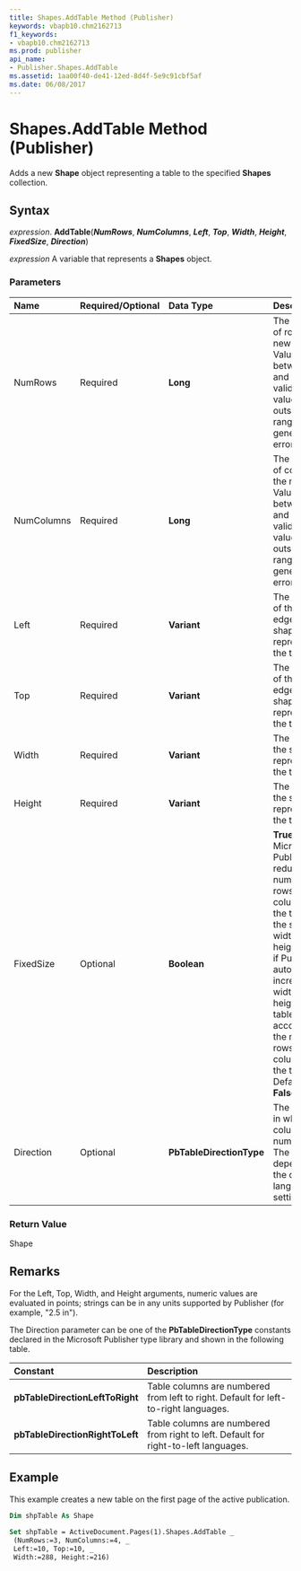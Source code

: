 ```yaml
---
title: Shapes.AddTable Method (Publisher)
keywords: vbapb10.chm2162713
f1_keywords:
- vbapb10.chm2162713
ms.prod: publisher
api_name:
- Publisher.Shapes.AddTable
ms.assetid: 1aa00f40-de41-12ed-8d4f-5e9c91cbf5af
ms.date: 06/08/2017
---
```



# Shapes.AddTable Method (Publisher)

Adds a new  **Shape** object representing a table to the specified **Shapes** collection.


## Syntax

 _expression_. **AddTable**(**_NumRows_**,  **_NumColumns_**,  **_Left_**,  **_Top_**,  **_Width_**,  **_Height_**,  **_FixedSize_**,  **_Direction_**)

 _expression_ A variable that represents a  **Shapes** object.


### Parameters



|**Name**|**Required/Optional**|**Data Type**|**Description**|
|:-----|:-----|:-----|:-----|
|NumRows|Required| **Long**|The number of rows in the new table. Values between 1 and 128 are valid; any values outside this range will generate an error.|
|NumColumns|Required| **Long**|The number of columns in the new table. Values between 1 and 128 are valid; any values outside this range will generate an error.|
|Left|Required| **Variant**|The position of the left edge of the shape representing the table.|
|Top|Required| **Variant**|The position of the top edge of the shape representing the table.|
|Width|Required| **Variant**|The width of the shape representing the table.|
|Height|Required| **Variant**|The height of the shape representing the table.|
|FixedSize|Optional| **Boolean**| **True** if Microsoft Publisher reduces the number of rows and columns of the table to fit the specified width and height. **False** if Publisher automatically increases the width and height of the table frame to accommodate the number of rows and columns in the table. Default is **False**.|
|Direction|Optional| **PbTableDirectionType**|The direction in which table columns are numbered. The default depends on the current language setting.|

### Return Value

Shape


## Remarks

For the Left, Top, Width, and Height arguments, numeric values are evaluated in points; strings can be in any units supported by Publisher (for example, "2.5 in").

The Direction parameter can be one of the  **PbTableDirectionType** constants declared in the Microsoft Publisher type library and shown in the following table.



|**Constant**|**Description**|
|:-----|:-----|
| **pbTableDirectionLeftToRight**|Table columns are numbered from left to right. Default for left-to-right languages.|
| **pbTableDirectionRightToLeft**|Table columns are numbered from right to left. Default for right-to-left languages.|

## Example

This example creates a new table on the first page of the active publication.


```vb
Dim shpTable As Shape 
 
Set shpTable = ActiveDocument.Pages(1).Shapes.AddTable _ 
 (NumRows:=3, NumColumns:=4, _ 
 Left:=10, Top:=10, _ 
 Width:=288, Height:=216) 

```


